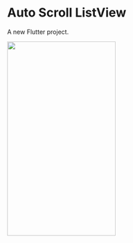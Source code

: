 # Auto Scroll ListView

A new Flutter project.

<p float="left">
  <img src="https://user-images.githubusercontent.com/76887699/213862428-a22bd881-d04d-4c6d-a897-1d9ae7b91300.png" width="250" height="450" />

</p>
